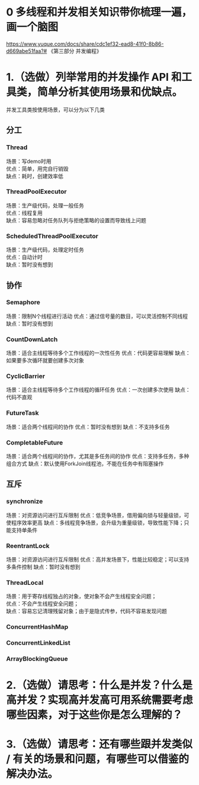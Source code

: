 # 0 多线程和并发相关知识带你梳理一遍，画一个脑图
https://www.yuque.com/docs/share/cdc1ef32-ead8-41f0-8b86-d669abe51faa?# 《第三部分 并发编程》

# 1.（选做）列举常用的并发操作 API 和工具类，简单分析其使用场景和优缺点。
并发工具类按使用场景，可以分为以下几类

## 分工
### Thread
场景：写demo时用  
优点：简单，用完自行销毁  
缺点：耗时，创建效率低

### ThreadPoolExecutor
场景：生产级代码，处理一般任务  
优点：线程复用  
缺点：容易忽略对任务队列与拒绝策略的设置而导致线上问题  

### ScheduledThreadPoolExecutor  
场景：生产级代码，处理定时任务  
优点：自动计时  
缺点：暂时没有想到

## 协作
### Semaphore
场景：限制N个线程进行活动
优点：通过信号量的数目，可以灵活控制不同线程
缺点：暂时没有想到

### CountDownLatch
场景：适合主线程等待多个工作线程的一次性任务
优点：代码更容易理解
缺点：如果要多次循环就要创建多次对象

### CyclicBarrier
场景：适合主线程等待多个工作线程的循环任务
优点：一次创建多次使用
缺点：代码不直观

### FutureTask
场景：适合两个线程间的协作
优点：暂时没有想到
缺点：不支持多任务

### CompletableFuture
场景：适合两个线程间的协作，尤其是多任务间的协作
优点：支持多任务，多种组合方式
缺点：默认使用ForkJoin线程池，不能在任务中有阻塞操作


## 互斥
### synchronize
场景：对资源访问进行互斥限制
优点：低竞争场景，借用偏向锁与轻量级锁，可使程序效率更高
缺点：多线程竞争场景，会升级为重量级锁，导致性能下降；只能支持单条件

### ReentrantLock
场景：对资源访问进行互斥限制
优点：高并发场景下，性能比较稳定；可以支持多条件控制
缺点：暂时没有想到

### ThreadLocal
场景：用于寄存线程独占的对象，使对象不会产生线程安全问题；   
优点：不会产生线程安全问题；  
缺点：容易忘记清理残留对象；由于是隐式传参，代码不容易发现问题

### ConcurrentHashMap

### ConcurrentLinkedList

### ArrayBlockingQueue


# 2.（选做）请思考：什么是并发？什么是高并发？实现高并发高可用系统需要考虑哪些因素，对于这些你是怎么理解的？
 
# 3.（选做）请思考：还有哪些跟并发类似 / 有关的场景和问题，有哪些可以借鉴的解决办法。

